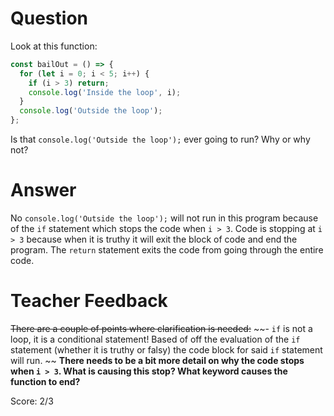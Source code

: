 # Question
Look at this function:

```js
const bailOut = () => {
  for (let i = 0; i < 5; i++) {
    if (i > 3) return;
    console.log('Inside the loop', i);
  }
  console.log('Outside the loop');
};
```

Is that `console.log('Outside the loop');` ever going to run? Why or why not?

# Answer
No `console.log('Outside the loop');` will not run in this program because of the `if` statement which stops the code when `i > 3`. Code is  stopping at `i > 3` because when it is truthy it will exit the block of code and end the program.  The `return` statement exits the code from going through the entire code.

# Teacher Feedback

~~There are a couple of points where clarification is needed:~~ 
~~- `if` is not a loop, it is a conditional statement! Based of off the evaluation of the `if` statement (whether it is truthy or falsy) the code block for said `if` statement will run. ~~ 
**There needs to be a bit more detail on why the code stops when `i > 3`. What is causing this stop? What keyword causes the function to end?**

Score: 2/3